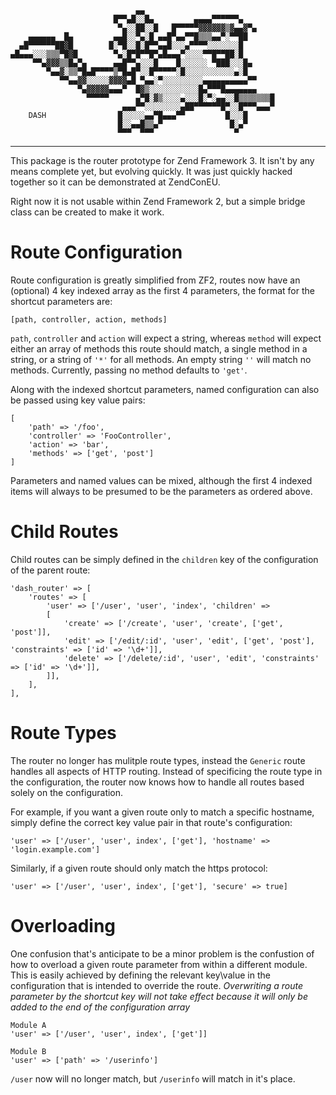 ```
                            ▄▄
                       █▀▀▄█░░█▄         ▄▄▄▄▀▀▀▀▀▀▄
                        ▀▄░░██░░█   █▀▀▀▀▀▓▓▓▓▓▓▒▓▄▄▓▀▄
    ▄▄▄▄▄▄  █▄         ▄▄█░░▀▄░█ ▄▄█▀▄▄▀▀█▒▒▒▄▄▀░▀▀██
  ▄█▀▀▀▀▀▀██▓█        █░▀█░░█░█▀▀▄▄█░░░▄▀▀▀▀░░░░░░░█
▄█▄▄▄░░░▒▒▒▀█▓█        ▀▄░█▀█▀▀█▀▄█▄▄▄▀░░░░▀▀█▀▀██░█
     ▀▀▄▓▓▓▒▒█▄▀▄      ▄▄█▀▀▄░░░█    █░░░░░░ ▀███░░░█▄
        ▀▄▄▓░▒▒▀█▄█▀▀▀▀▒▀█▄█▀░░█▀▀▀▀▀░█░░░░░░░░░░░▄░█
           ▀▀▄▄▓▓░░░░░▓▓▓▓▄█ ▀▄▄░▀░░░░░░░░░▄▄▄▄▄▄▄▄▄▄▀▀
               ▀▄▓▓▓▓▓▄▄▄▀  █▓▒░░░░░░░░░░░█▄▀▀▀█▄▄▄▄▄▄▄
                 ▀▀▀▀▀      ▄▀█░▓▒░░░░▄░░░█░▀░▄▄░░█▒▒▒▒▒▒▒█
                         ▄▄▄▀▀░░░░░░░░▄██▀▀▀▀▀▀█▀░░█▀▀▀▄▄▄▀
    DASH                █░░░░░▄▄▀█▄▄▄▀▀         █░░░█
                        █░░▄▄█▒▒▄▀               █░▄▀
                        ▀▀▀  ▀▀▀                  ▀
```
--------------------------------------------------------------------------------

This package is the router prototype for Zend Framework 3. It isn't by any means
complete yet, but evolving quickly. It was just quickly hacked together so it
can be demonstrated at ZendConEU.

Right now it is not usable within Zend Framework 2, but a simple bridge class
can be created to make it work.

Route Configuration
===================

Route configuration is greatly simplified from ZF2, routes now have an (optional) 4 key indexed array as the first 4 
parameters, the format for the shortcut parameters are:

`[path, controller, action, methods]`

`path`, `controller` and `action` will expect a string, whereas `method` will expect either an array of methods this
route should match, a single method in a string, or a string of `'*'` for all methods. An empty string `''` will 
match no methods. Currently, passing no method defaults to `'get'`.

Along with the indexed shortcut parameters, named configuration can also be passed using key value pairs:

```
[
    'path' => '/foo',
    'controller' => 'FooController',
    'action' => 'bar',
    'methods' => ['get', 'post']
]
```

Parameters and named values can be mixed, although the first 4 indexed items will always to be presumed to be the 
parameters as ordered above.

Child Routes
============

Child routes can be simply defined in the `children` key of the configuration of the parent route:

```
'dash_router' => [
    'routes' => [
        'user' => ['/user', 'user', 'index', 'children' => 
        [
            'create' => ['/create', 'user', 'create', ['get', 'post']],
            'edit' => ['/edit/:id', 'user', 'edit', ['get', 'post'], 'constraints' => ['id' => '\d+']],
            'delete' => ['/delete/:id', 'user', 'edit', 'constraints' => ['id' => '\d+']],
        ]],
    ],
],
```

Route Types
===========

The router no longer has mulitple route types, instead the `Generic` route handles all aspects of HTTP routing. 
Instead of specificing the route type in the configuration, the router now knows how to handle all routes based 
solely on the configuration. 

For example, if you want a given route only to match a specific hostname, simply define the correct key value 
pair in that route's configuration:

```
'user' => ['/user', 'user', index', ['get'], 'hostname' => 'login.example.com']
```

Similarly, if a given route should only match the https protocol:

```
'user' => ['/user', 'user', index', ['get'], 'secure' => true]
```

Overloading
===========

One confusion that's anticipate to be a minor problem is the confustion of how to overload a given route parameter 
from within a different module. This is easily achieved by defining the relevant key\value in the configuration that 
is intended to override the route. 
*Overwriting a route parameter by the shortcut key will not take effect because it will only be added to the end of*
*the configuration array*


```
Module A
'user' => ['/user', 'user', index', ['get']]
```

```
Module B
'user' => ['path' => '/userinfo']
```

`/user` now will no longer match, but `/userinfo` will match in it's place.

